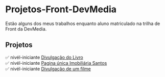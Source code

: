 # Projetos-Front-DevMedia
Estão alguns dos meus trabalhos enquanto aluno matriculado na trilha de Front da DevMedia.
## Projetos
✅ nivél-iniciante [Divulgação do Livro](./Divulgacao_Livro)
</br>
✅ nivél-iniciante [Pagina única Imobiliária Santos](./IMOBILIARIA-SANTOS)
</br>
✅ nivél-iniciante [Divulgação de um filme](./Apresentacao_Filme_Doutor%20estranho2)
